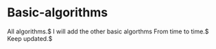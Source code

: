 # Basic-algorithms
All algorithms.$
I will add the other basic algorthms From time to time.$
Keep updated.$
